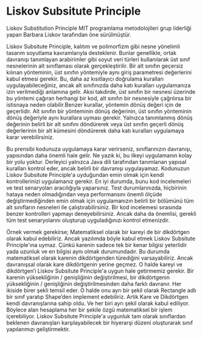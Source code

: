 # Liskov Subsitute Principle
Liskov Substitution Principle MIT programlama metodolojileri grup liderliği yapan Barbara Liskov tarafından öne sürülmüştür.

Liskov Subsitute Principle, kalıtım ve polimorfizm gibi nesne yönelimli tasarım soyutlama kavramlarıyla desteklenir. Bunlar genellikle, ortak davranışı tanımlayan arabirimler gibi soyut veri türleri kullanılarak üst sınıf nesnelerinin alt sınıflaması olarak gerçekleştirilir. Bir alt sınıfın geçersiz kılınan yönteminin, üst sınıfın yöntemiyle aynı giriş parametresi değerlerini kabul etmesi gerekir. Bu, daha az kısıtlayıcı doğrulama kuralları uygulayabileceğiniz, ancak alt sınıfınızda daha katı kuralları uygulamanıza izin verilmediği anlamına gelir. Aksi takdirde, üst sınıfın bir nesnesi üzerinde bu yöntemi çağıran herhangi bir kod, alt sınıfın bir nesnesiyle çağrılırsa bir istisnaya neden olabilir.Benzer kurallar, yöntemin dönüş değeri için de geçerlidir. Alt sınıfın bir yönteminin dönüş değerinin, üst sınıfın yönteminin dönüş değeriyle aynı kurallara uyması gerekir. Yalnızca tanımlanmış dönüş değerinin belirli bir alt sınıfını döndürerek veya üst sınıfın geçerli dönüş değerlerinin bir alt kümesini döndürerek daha katı kuralları uygulamaya karar verebilirsiniz.

 Bu prensibi kodunuza uygulamaya karar verirseniz, sınıflarınızın davranışı, yapısından daha önemli hale gelir. Ne yazık ki, bu ilkeyi uygulamanın kolay bir yolu yoktur. Derleyici yalnızca Java dili tarafından tanımlanan yapısal kuralları kontrol eder, ancak belirli bir davranışı uygulayamaz.
 Kodunuzun Liskov Subsitute Principle'a uyduğundan emin olmak için kendi kontrollerinizi uygulamanız gerekir. En iyi durumda, bunu kod incelemeleri ve test senaryoları aracılığıyla yaparsınız. Test durumlarınızda, hiçbirinin hataya neden olmadığından veya performansını önemli ölçüde değiştirmediğinden emin olmak için uygulamanızın belirli bir bölümünü tüm alt sınıfların nesneleri ile çalıştırabilirsiniz. Bir kod incelemesi sırasında benzer kontrolleri yapmayı deneyebilirsiniz. Ancak daha da önemlisi, gerekli tüm test senaryolarını oluşturup uyguladığınızı kontrol etmenizdir.

 Örnek vermek gerekirse;
 Matematiksel olarak bir kareyi de bir dikdörtgen olarak kabul edebiliriz. Ancak yazılımda böyle kabul etmek Liskov Subsitute Principle'ına uymaz. Çünkü karenin sadece tek bir kenar bilgisi yeterlidir yada uzunluk ve en bilgisi aynı olmak durumundadır. Bu durumda matematiksel olarak karenin dikdörtgenden türediğini varsayabiliriz. Ancak davranışsal olarak kare dikdörtgenin yerine geçmez. O halde kareyi ve dikdörtgen’i Liskov Subsitute Principle'a uygun hale getirmemiz gerekir. Bir karenin yüksekliğinin / genişliğinin değiştirilmesi, bir dikdörtgenin yüksekliğinin / genişliğinin değiştirilmesinden daha farklı davranır. Her ikiside birer şekli temsil eder. O halde onu ayrı bir şekil olarak Rectangle adlı bir sınıf yaratıp Shape’den implement edebiliriz.
 Artik Kare ve Dikdörtgen kendi davranışlarına sahip oldu. Ve her biri ayrı şekil olarak kabul ediliyor. Böylece alan hesaplama her bir şekile özgü matematiksel bir işlem içerebiliyor. Liskov Subsitute Principle'a uygunluk tam olarak sınıflardan beklenen davranışları karşılayabilecek bir hiyerarşi düzeni oluşturarak sınıf yapılarımızı geliştirmektir.

